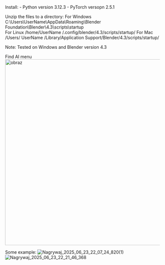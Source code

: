 Install:
    - Python version 3.12.3 
    - PyTorch versopn 2.5.1

Unzip the files to a directory:
  For Windows
C:\Users\UserName\AppData\Roaming\Blender Foundation\Blender\4.3\scripts\startup\
  For Linux
/home/UserName /.config/blender/4.3/scripts/startup/
  For Mac
/Users/ UserName /Library/Application Support/Blender/4.3/scripts/startup/

Note: Tested on Windows and Blender version 4.3

Find AI menu
<img width="854" height="604" alt="obraz" src="https://github.com/user-attachments/assets/4ab9e8f6-0298-478a-b23b-926d5a1a2695" />

Some example:
![Nagrywaj_2025_06_23_22_07_24_820(1)](https://github.com/user-attachments/assets/f114e802-9115-4782-be77-5bd10dc4042a)
![Nagrywaj_2025_06_23_22_21_46_368](https://github.com/user-attachments/assets/ceb01f9b-7c3b-4910-8952-b4a5f6a167cc)



